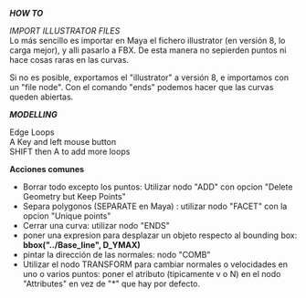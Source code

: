 ***HOW TO***

*IMPORT ILLUSTRATOR FILES*  
Lo más sencillo es importar en Maya el fichero illustrator (en versión 8, lo carga mejor), y alli pasarlo a FBX. De esta manera no sepierden puntos ni hace cosas raras en las curvas.

Si no es posible, exportamos el "illustrator" a versión 8, e importamos con un "file node". Con el comando "ends" podemos hacer que las curvas queden abiertas.  

***MODELLING***   

Edge Loops   
  A Key and left mouse button   
  SHIFT then A to add more loops   
 

**Acciones comunes**

- Borrar todo excepto los puntos: Utilizar nodo "ADD" con opcion "Delete Geometry but Keep Points"   
- Separa polygonos (SEPARATE en Maya) : utilizar nodo "FACET" con la opcion "Unique points"   
- Cerrar una curva: utilizar nodo "ENDS"   
- poner una expresion para desplazar un objeto respecto al bounding box: **bbox("../Base_line", D_YMAX)**
- pintar la dirección de las normales: nodo "COMB"
- Utilizar el nodo TRANSFORM para cambiar normales o velocidades en uno o varios puntos: poner el atributo (tipicamente v o N) en el nodo "Attributes" en vez de "*" que hay por defecto.
